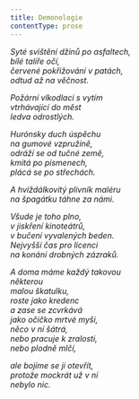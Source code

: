 ```yaml
---
title: Demonologie
contentType: prose
---
```


<section>

_Syté svištění džinů po asfaltech,  
bílé talíře očí,  
červené pokřižování v patách,  
odtud až na věčnost._

</section>

<section>

_Požární vlkodlaci s vytím  
vtrhávající do měst  
ledva odrostlých._

</section>

<section>

_Hurónsky duch úspěchu  
na gumové vzpružině,  
odráží se od tučné země,  
kmitá po písmenech,  
plácá se po střechách._

</section>

<section>

_A hvíždálkovitý plivník maléru  
na špagátku táhne za námi._

</section>

<section>

_Všude je toho plno,  
v jiskření kinoteátrů,  
v bučení vyvalených beden.  
Nejvyšší čas pro licenci  
na konání drobných zázraků._

</section>

<section>

_A doma máme každý takovou  
některou  
malou škatulku,  
roste jako kredenc  
a zase se zcvrkává  
jako očičko mrtvé myši,  
něco v ní šátrá,  
nebo pracuje k zralosti,  
nebo plodně mlčí,_

</section>

<section>

_ale bojíme se ji otevřít,  
protože mockrát už v ní  
nebylo nic._

</section>
